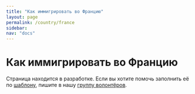 ```yaml
---
title: "Как иммигрировать во Францию"
layout: page
permalink: /country/france
sidebar:
nav: "docs"
---
```


# Как иммигрировать во Францию

Страница находится в разработке. Если вы хотите помочь заполнить её по [шаблону](/template), пишите в нашу [группу волонтёров](https://t.me/+FHi3FnJaoWJkMDAx).
